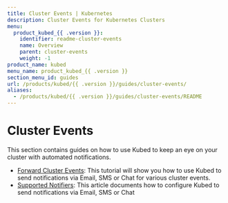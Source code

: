 ```yaml
---
title: Cluster Events | Kubernetes
description: Cluster Events for Kubernetes Clusters
menu:
  product_kubed_{{ .version }}:
    identifier: readme-cluster-events
    name: Overview
    parent: cluster-events
    weight: -1
product_name: kubed
menu_name: product_kubed_{{ .version }}
section_menu_id: guides
url: /products/kubed/{{ .version }}/guides/cluster-events/
aliases:
  - /products/kubed/{{ .version }}/guides/cluster-events/README
---
```


# Cluster Events

This section contains guides on how to use Kubed to keep an eye on your cluster with automated notifications.

- [Forward Cluster Events](/docs/guides/cluster-events/event-forwarder.md): This tutorial will show you how to use Kubed to send notifications via Email, SMS or Chat for various cluster events.
- [Supported Notifiers](/docs/guides/cluster-events/notifiers.md): This article documents how to configure Kubed to send notifications via Email, SMS or Chat
